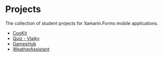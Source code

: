 # Projects
The collection of student projects for Xamarin.Forms mobile applications.

* [CooKit](https://github.com/AppsLab2019/CooKit)
* [Quiz - Vlajky](https://github.com/AppsLab2019/Quiz-Vlajky)
* [GamesHub](https://github.com/AppsLab2019/GamesHub)
* [WeatherAssistant](https://github.com/AppsLab2019/WeatherAssistant)
